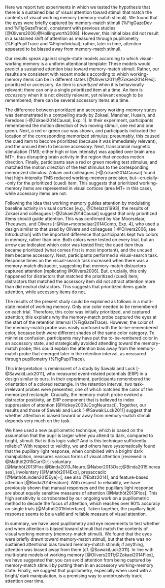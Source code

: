 Here we report two experiments in which we tested the hypothesis that there is a sustained bias of visual attention toward stimuli that match the contents of visual working memory (memory-match stimuli). We found that the eyes were briefly captured by memory-match stimuli (%FigGazeDev and %FigGazeTrace), consistent with previous studies [@Olivers2006;@Hollingworth2008]. However, this initial bias did not result in a sustained shift of attention as measured through pupillometry (%FigPupilTrace and %FigIndividual); rather, later in time, attention appeared to be biased away from memory-match stimuli.

Our results speak against single-state models according to which visual-working memory is a uniform attentional template: These models would predict a sustained attention bias toward memory-match stimuli. Rather, our results are consistent with recent models according to which working-memory items can be in different states [@Olivers2011;@Zokaei2014Flex]: prioritized or accessory. An item is *prioritized* when it is behaviorally relevant; there can only a single prioritized item at a time. An item is *accessory* when it is not directly relevant, yet relevant enough to be remembered; there can be several accessory items at a time.

The difference between prioritized and accessory working-memory states was demonstrated in a compelling study by Zokaei, Manohar, Husain, and Feredoes [-@Zokaei2014Causal, Exp. 1]. In their experiment, participants remembered the motion direction of two moving stimuli, one red and one green. Next, a red or green cue was shown, and participants indicated the location of the corresponding memorized stimulus; presumably, this caused the cued item to become prioritized (because it was immediately relevant), and the uncued item to become accessory. Next, transcranial magnetic stimulation (TMS; either high or low intensity) was applied over brain area MT+, thus disrupting brain activity in the region that encodes motion direction. Finally, participants saw a red or green moving test stimulus, and matched the motion direction of the test stimulus to the corresponding memorized stimulus. Zokaei and colleagues [-@Zokaei2014Causal] found that high-intensity TMS reduced working-memory precision, but--crucially--only for the prioritized (cued) item. This suggests that prioritized working-memory items are represented in visual cortices (area MT+ in this case), while accessory items are not.

Following the idea that working memory guides attention by modulating baseline activity in visual cortices [e.g., @Chelazzi1993], the results of Zokaei and colleagues [-@Zokaei2014Causal] suggest that only prioritized items should guide attention. This was confirmed by Van Moorselaar, Theeuwes, and Olivers [-@Van+moorselaar2014Comp, Exp. 4], who used a design similar to that used by Olivers and colleagues [-@Olivers2006, see Introduction] with the important difference that participants kept two colors in memory, rather than one. Both colors were tested on every trial, but an arrow cue indicated which color was tested first; the cued item thus became prioritized (what comes first is most important), and the uncued item became accessory. Next, participants performed a visual-search task. Response times on the visual-search task increased when there was a memory-match distractor, suggesting that memory-match distractors captured attention [replicating @Olivers2006]. But, crucially, this only happened for distractors that matched the prioritized (cued) item; distractors that matched the accessory item did not attract attention more than did neutral distractors. This suggests that prioritized items guide attention, while accessory items do not.

The results of the present study could be explained as follows in a multi-state model of working memory. Only one color needed to be remembered on each trial. Therefore, this color was initially prioritized, and captured attention; this explains why the memory-match probe captured the eyes at the start of the retention interval (%FigGazeTrace). However, the color of the memory-match probe was easily confused with the to-be-remembered color, because both were different shades of the same color category. To minimize confusion, participants may have put the to-be-rembered color in an accessory state, and strategically avoided attending toward the memory-match probe; this could explain the attention bias away from the memory-match probe that emerged later in the retention interval, as measured through pupillometry (%FigPupilTrace).

This interpretation is reminiscent of a study by Sawaki and Luck [-@SawakiLuck2011], who measured event-related potentials (ERP) in a design similar to ours. In their experiment, participants remembered the orientation of a colored rectangle. In the retention interval, two task-irrelevant probes were presented, one of which matched the color of the memorized rectangle. Crucially, the memory-match probe evoked a distractor positivity, an ERP component that is believed to index suppression of attention [@Hickey2009JCogNeurosci]. Together, our results and those of Sawaki and Luck [-@SawakiLuck2011] suggest that whether attention is biased toward or away from memory-match stimuli depends very much on the task.

We have used a new pupillometric technique, which is based on the assumption that the pupil is larger when you attend to dark, compared to bright, stimuli. But is this logic valid? And is this technique sufficiently reliable? With respect to validity, we and others have systematically found that the pupillary light response, when combined with a bright/ dark manipulation, measures various forms of visual attention [reviewed in @Mathôt2015CurrDir]: voluntary [@Mathôt2013Plos;@Binda2013JNeuro;@Naber2013Osc;@Binda2015Increases], involuntary [@Mathôt2014Exo], presaccadic [@MathôtLinden2015Eye]+[; see also @Ebitz2014], and feature-based attention [@Binda2014Feature]. With respect to reliability, we have previously shown that manual responses and the pupillary light response are about equally sensitive measures of attention [@Mathôt2013Plos]. This high sensitivity is corroborated by our ongoing work on a pupillometric method to decode the focus of attention, which reaches over 90% accuracy on single trials [@Mathôt2015Interface]. Taken together, the pupillary light response seems to be a valid and reliable measure of visual attention.

In summary, we have used pupillometry and eye movements to test whether and when attention is biased toward stimuli that match the contents of visual working memory (memory-match stimuli). We found that the eyes were briefly drawn toward memory-match stimuli, but that there was no sustained attentional bias toward memory-match stimuli; if anything, attention was biased away from them [cf. @SawakiLuck2011]. In line with multi-state models of working memory [@Olivers2011;@Zokaei2014Flex], we have suggested that you can avoid attention from being captured by memory-match stimuli by putting them in an accessory working-memory state. Finally, we suggest that pupillometry, especially when used with a bright/ dark manipulation, is a promising way to unobtrusively track attention over time.
